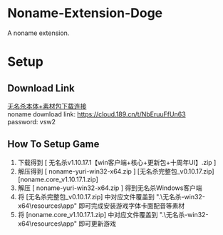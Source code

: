 # Noname-Extension-Doge
A noname extension.
# Setup
## Download Link
[无名杀本体+素材包下载连接](https://cloud.189.cn/t/NbEruuFfUn63 "天翼云盘") <br>
noname download link:    https://cloud.189.cn/t/NbEruuFfUn63 <br>
password:    vsw2 <br>
## How To Setup Game
1. 下载得到 [ 无名杀v1.10.17.1【win客户端+核心+更新包+十周年UI】.zip ] <br>
2. 解压得到 [ noname-yuri-win32-x64.zip ] [无名杀完整包_v0.10.17.zip] [noname.core_v1.10.17.1.zip] <br>
3. 解压 [ noname-yuri-win32-x64.zip ] 得到无名杀Windows客户端 <br>
4. 将 [无名杀完整包_v0.10.17.zip] 中对应文件覆盖到 ".\无名杀-win32-x64\resources\app\" 即可完成安装游戏字体卡面配音等素材 <br>
5. 将 [noname.core_v1.10.17.1.zip] 中对应文件覆盖到 ".\无名杀-win32-x64\resources\app\" 即可更新游戏 <br>